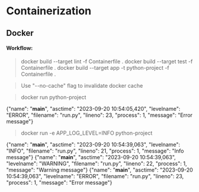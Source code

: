 # Containerization

## Docker

#### Workflow:

> docker build --target lint -f Containerfile .
> docker build --target test -f Containerfile .
> docker build --target app -t python-project -f Containerfile .

> Use "--no-cache" flag to invalidate docker cache

> docker run python-project                                            

{"name": "__main__", "asctime": "2023-09-20 10:54:05,420", "levelname": "ERROR", "filename": "run.py", "lineno": 23, "process": 1, "message": "Error message"}

> docker run -e APP_LOG_LEVEL=INFO python-project

{"name": "__main__", "asctime": "2023-09-20 10:54:39,063", "levelname": "INFO", "filename": "run.py", "lineno": 21, "process": 1, "message": "Info message"}
{"name": "__main__", "asctime": "2023-09-20 10:54:39,063", "levelname": "WARNING", "filename": "run.py", "lineno": 22, "process": 1, "message": "Warning message"}
{"name": "__main__", "asctime": "2023-09-20 10:54:39,063", "levelname": "ERROR", "filename": "run.py", "lineno": 23, "process": 1, "message": "Error message"}
